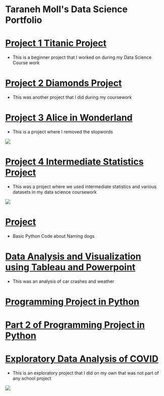 # Taraneh Moll's Data Science Portfolio

# [Project 1 Titanic Project](https://github.com/tsmoll/Lesson-3-Hands-On-/blob/main/Lesson%203%20Hands%20On%20Taraneh.ipynb)
- This is a beginner project that I worked on during my Data Science Course work

# [Project 2 Diamonds Project](https://github.com/tsmoll/Diamonds/blob/main/Lesson%201%20Hands%20On.ipynb)
- This was another project that I did during my coursework

# [Project 3 Alice in Wonderland](https://github.com/tsmoll/Lesson-5/blob/main/Lesson5%20Hands%20On.ipynb)
- This is a project where I removed the stopwords

![](https://user-images.githubusercontent.com/94031518/199312719-ec219fbf-cd20-4253-aa70-c9e2e74b362f.png)

# [Project 4 Intermediate Statistics Project](https://github.com/tsmoll/Intermediate-Statistics/blob/main/Final%20Project%20in%20Python%20Int%20Statistics%20(1).ipynb)
- This was a project where we used intermediate statistics and various datasets in my data science coursework

![](https://user-images.githubusercontent.com/94031518/199325006-4da6f5c9-2436-4e69-baba-b8ab7697dac6.png)

# [Project](https://github.com/tsmoll/Dogs/blob/main/main.py)
- Basic Python Code about Naming dogs

# [Data Analysis and Visualization using Tableau and Powerpoint](https://github.com/tsmoll/Lesson-10-Project)
- This was an analysis of car crashes and weather

# [Programming Project in Python](https://github.com/tsmoll/Program-in-Python/blob/main/main.py)
# [Part 2 of Programming Project in Python](https://github.com/tsmoll/Program-in-Python/blob/main/Lesson%2010%20Hands%20On.py)

# [Exploratory Data Analysis of COVID](https://github.com/tsmoll/Covid-eda/blob/main/COVID%20Project(1).ipynb)
- This is an exploratory project that I did on my own that was not part of any school project

![](https://user-images.githubusercontent.com/94031518/199320540-cee8c0ef-321a-443f-a03d-4c9fb9e65943.png)

